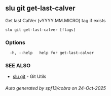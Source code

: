 ## slu git get-last-calver

Get last CalVer (vYYYY.MM.MICRO) tag if exists

```
slu git get-last-calver [flags]
```

### Options

```
  -h, --help   help for get-last-calver
```

### SEE ALSO

* [slu git](slu_git.md)	 - Git Utils

###### Auto generated by spf13/cobra on 24-Oct-2025
